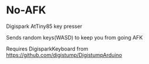 # No-AFK
Digispark AtTiny85 key presser

Sends random keys(WASD) to keep you from going AFK

Requires DigisparkKeyboard from https://github.com/digistump/DigistumpArduino
